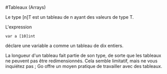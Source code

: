 #Tableaux (Arrays)

Le type [n]T est un tableau de n ayant des valeurs de type T.

L'expression

    var a [10]int

déclare une variable a comme un tableau de dix entiers.

La longueur d'un tableau fait partie de son type, de sorte que les tableaux ne peuvent pas être redimensionnés.
Cela semble limitatif, mais ne vous inquiétez pas ; Go offre un moyen pratique de travailler avec des tableaux.